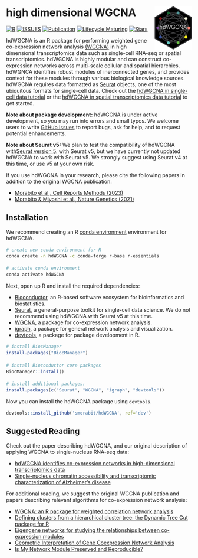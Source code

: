 
# high dimensional WGCNA <img src="man/figures/logo.png" align="right" height="20%" width="20%" />


[![R](https://img.shields.io/github/r-package/v/smorabit/hdWGCNA)](https://github.com/smorabit/hdWGCNA/tree/dev)
[![ISSUES](https://img.shields.io/github/issues/smorabit/hdWGCNA)](https://github.com/smorabit/hdWGCNA/issues)
[![Publication](https://img.shields.io/badge/publication-bioRxiv-dodgerblue)](https://www.biorxiv.org/content/10.1101/2022.09.22.509094v1)
[![Lifecycle:Maturing](https://img.shields.io/badge/Lifecycle-Maturing-007EC6)](https://github.com/smorabit/hdWGCNA)
[![Stars](https://img.shields.io/github/stars/smorabit/hdWGCNA?style=social)](https://github.com/smorabit/hdWGCNA/)

hdWGCNA is an R package for performing weighted gene co-expression network analysis [(WGCNA)](https://horvath.genetics.ucla.edu/html/CoexpressionNetwork/Rpackages/WGCNA/) in high dimensional
transcriptomics data such as single-cell RNA-seq or spatial transcriptomics.
hdWGCNA is highly modular and can construct co-expression networks across multi-scale
cellular and spatial hierarchies. hdWGNCA identifies robust modules of inerconnected genes, and
provides context for these modules through various biological knowledge sources.
hdWGCNA requires data formatted as [Seurat](https://satijalab.org/seurat/index.html) objects,
one of the most ubiquitous formats for single-cell data. Check out the [hdWGCNA in single-cell data tutorial](https://smorabit.github.io/hdWGCNA/articles/basic_tutorial.html) or the [hdWGCNA in spatial transcriptomics data tutorial](https://smorabit.github.io/hdWGCNA/articles/ST_basics.html) to get started.

**Note about package development:** hdWGCNA is under active development, so you may run into errors and small typos. We welcome users to
write [GitHub issues](https://docs.github.com/en/issues/tracking-your-work-with-issues/creating-an-issue)
to report bugs, ask for help, and to request potential enhancements.

**Note about Seurat v5:** We plan to test the compatibility of hdWGCNA with[Seurat version 5](https://satijalab.org/seurat/articles/get_started_v5.html). with Seurat v5, but we have currently not updated hdWGCNA to work with Seurat v5. We strongly suggest using Seurat v4 at this time, or use v5 at your own risk.

If you use hdWGCNA in your research, please cite the following papers in addition to the original WGCNA publication:

* [Morabito et al., Cell Reports Methods (2023)](https://www.cell.com/cell-reports-methods/fulltext/S2667-2375(23)00127-3)
* [Morabito & Miyoshi et al., Nature Genetics (2021)](https://doi.org/10.1038/s41588-021-00894-z)


## Installation

We recommend creating an R [conda environment](https://docs.conda.io/en/latest/)
environment for hdWGCNA.

```bash
# create new conda environment for R
conda create -n hdWGCNA -c conda-forge r-base r-essentials

# activate conda environment
conda activate hdWGCNA
```

Next, open up R and install the required dependencies:

* [Bioconductor](https://www.bioconductor.org/), an R-based software ecosystem for bioinformatics and biostatistics.
* [Seurat](https://satijalab.org/seurat/index.html), a general-purpose toolkit for single-cell data science. We do not recommend using hdWGCNA with Seurat v5 at this time.
* [WGCNA](https://horvath.genetics.ucla.edu/html/CoexpressionNetwork/Rpackages/WGCNA/), a package for co-expression network analysis.
* [igraph](https://igraph.org/r/), a package for general network analysis and visualization.
* [devtools](https://devtools.r-lib.org/), a package for package development in R.

```r
# install BiocManager
install.packages("BiocManager")

# install Bioconductor core packages
BiocManager::install()

# install additional packages:
install.packages(c("Seurat", "WGCNA", "igraph", "devtools"))

```

Now you can install the hdWGCNA package using `devtools`.

```r
devtools::install_github('smorabit/hdWGCNA', ref='dev')
```

## Suggested Reading

Check out the paper describing hdWGCNA, and our original description of applying WGCNA to single-nucleus RNA-seq data:

* [hdWGCNA identifies co-expression networks in high-dimensional transcriptomics data](https://www.cell.com/cell-reports-methods/fulltext/S2667-2375(23)00127-3)
* [Single-nucleus chromatin accessibility and transcriptomic characterization of Alzheimer’s disease](https://doi.org/10.1038/s41588-021-00894-z)


For additional reading, we suggest the original WGCNA publication and papers describing
relevant algorithms for co-expression network analysis:

* [WGCNA: an R package for weighted correlation network analysis](https://doi.org/10.1186/1471-2105-9-559)
* [Defining clusters from a hierarchical cluster tree: the Dynamic Tree Cut package for R](https://doi.org/10.1093/bioinformatics/btm563)
* [Eigengene networks for studying the relationships between co-expression modules](https://doi.org/10.1186/1752-0509-1-54)
* [Geometric Interpretation of Gene Coexpression Network Analysis](https://doi.org/10.1371/journal.pcbi.1000117)
* [Is My Network Module Preserved and Reproducible?](https://doi.org/10.1371/journal.pcbi.1001057)
